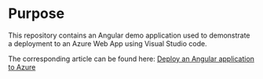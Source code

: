 # Purpose

This repository contains an Angular demo application used to demonstrate a deployment to an Azure Web App using Visual Studio code. 

The corresponding article can be found here: [Deploy an Angular application to Azure](https://about-azure.com/deploy-an-angular-application-to-azure/)
